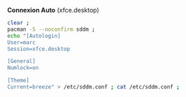 **Connexion Auto** (xfce.desktop)

```bash
clear ; 
pacman -S --noconfirm sddm ;
echo "[Autologin]
User=marc
Session=xfce.desktop

[General]
Numlock=on

[Theme]
Current=breeze" > /etc/sddm.conf ; cat /etc/sddm.conf ;
```

